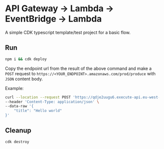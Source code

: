 # API Gateway -> Lambda -> EventBridge -> Lambda

A simple CDK typescript template/test project for a basic flow.

## Run

```bash
npm i && cdk deploy
```

Copy the endpoint url from the result of the above command and make a `POST` request to `https://<YOUR_ENDPOINT>.amazonaws.com/prod/produce` with `JSON` content body.

Example:
```bash
curl --location --request POST 'https://qdje2uugu6.execute-api.eu-west-1.amazonaws.com/prod/produce' \
--header 'Content-Type: application/json' \
--data-raw '{
    "title": "Hello world"
}'
```

## Cleanup

```bash
cdk destroy
```
